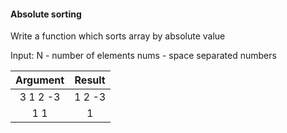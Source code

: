 #### Absolute sorting ####

Write a function which sorts array by absolute value 

Input: 
    N - number of elements
    nums - space separated numbers

|        Argument                |            Result           |
|:------------------------------:|:------------------------------:|
| 3 1 2 -3                       | 1 2 -3                         |
| 1 1                            | 1                              |
